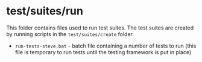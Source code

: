 # test/suites/run #

This folder contains files used to run test suites.
The test suites are created by running scripts in the `test/suites/create` folder.

* `run-tests-steve.bat` - batch file containing a number of tests to run
(this file is temporary to run tests until the testing framework is put in place)
